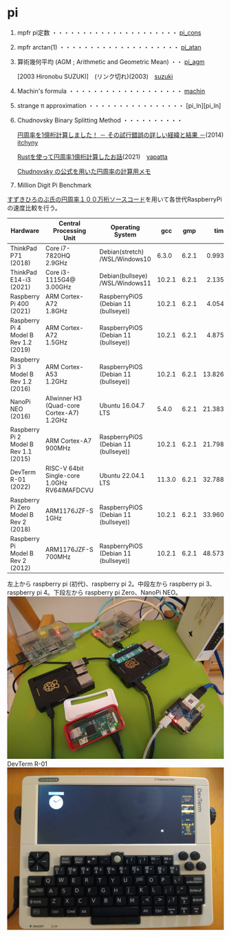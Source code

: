 # pi

1. mpfr pi定数 ・・・・・・・・・・・・・・・・・・・・・ [pi_cons](pi_cons)
2. mpfr arctan(1)  ・・・・・・・・・・・・・・・・・・・・ [pi_atan](pi_atan)
3. 算術幾何平均 (AGM ; Arithmetic and Geometric Mean) ・・ [pi_agm](pi_agm)

    [2003 Hironobu SUZUKI]　(リンク切れ)(2003)　[suzuki](suzuki)
 
4. Machin's formula  ・・・・・・・・・・・・・・・・・・・ [machin](machin)
5. strange π approximation ・・・・・・・・・・・・・・・・ [pi_ln][pi_ln]
6. Chudnovsky Binary Splitting Method ・・・・・・・・・・

    [円周率を1億桁計算しました！ － その試行錯誤の詳しい経緯と結果 －](https://itchyny.hatenablog.com/entry/20120304/1330870932)(2014)　[itchyny](itchyny)
    
    [Rustを使って円周率1億桁計算したお話](https://zenn.dev/uu/articles/48e2d4098b6aca)(2021)　[yapatta](yapatta)
    
    [Chudnovsky の公式を用いた円周率の計算用メモ](https://qiita.com/peria/items/c02ef9fc18fb0362fb89)

7. Million Digit Pi Benchmark

[すずきひろのぶ氏の円周率１００万桁ソースコード](suzuki)を用いて各世代RaspberryPiの速度比較を行う。

|Hardware|Central<br>Processing<br>Unit|Operating<br>System|gcc|gmp|time|
|---|---|---|---|---|---:|
|ThinkPad P71<br>(2018) |Core i7-7820HQ<br>2.9GHz|Debian(stretch)<br>/WSL/Windows10|6.3.0|6.2.1|  0.993s|
|ThinkPad E14-i3<br>(2021) |Core i3-1115G4@<br>3.00GHz|Debian(bullseye)<br>/WSL/Windows11|10.2.1|6.2.1|  2.135s|
|Raspberry Pi 400<br>(2021)|ARM Cortex-A72<br>1.8GHz|RaspberryPiOS<br>(Debian 11 (bullseye))|10.2.1|6.2.1|	4.054s|
|Raspberry Pi 4<br>Model B Rev 1.2<br>(2019)|ARM Cortex-A72<br>1.5GHz|RaspberryPiOS<br>(Debian 11 (bullseye))|10.2.1|6.2.1|	4.875s|
|Raspberry Pi 3<br>Model B Rev 1.2<br>(2016)|ARM Cortex-A53<br>1.2GHz|RaspberryPiOS<br>(Debian 11 (bullseye))|10.2.1|6.2.1|13.826s|
|NanoPi NEO<br>(2016)|Allwinner H3<br>(Quad-core Cortex-A7)<br>1.2GHz|Ubuntu 16.04.7 LTS|5.4.0|6.2.1|21.383s|
|Raspberry Pi 2<br>Model B Rev 1.1<br>(2015)|ARM Cortex-A7<br>900MHz|RaspberryPiOS<br>(Debian 11 (bullseye))|10.2.1|6.2.1|21.798s|
|DevTerm R-01<br>(2022)|RISC-V 64bit Single-core<br>1.0GHz<br>RV64IMAFDCVU|Ubuntu 22.04.1 LTS|11.3.0|6.2.1|32.788s|
|Raspberry Pi Zero<br>Model B Rev 2<br>(2018)|ARM1176JZF-S<br>1GHz|RaspberryPiOS<br>(Debian 11 (bullseye))|10.2.1|6.2.1|33.960s|
|Raspberry Pi<br>Model B Rev 2<br>(2012)|ARM1176JZF-S<br>700MHz|RaspberryPiOS<br>(Debian 11 (bullseye))|10.2.1|6.2.1|48.573s|

左上から raspberry pi (初代)、raspberry pi 2。中段左から raspberry pi 3、raspberry pi 4。下段左から raspberry pi Zero、NanoPi NEO。
![raspberry-pi.jpg](raspberry-pi.jpg)
DevTerm R-01
![devterm-r01.jpg](devterm-r01.jpg)



